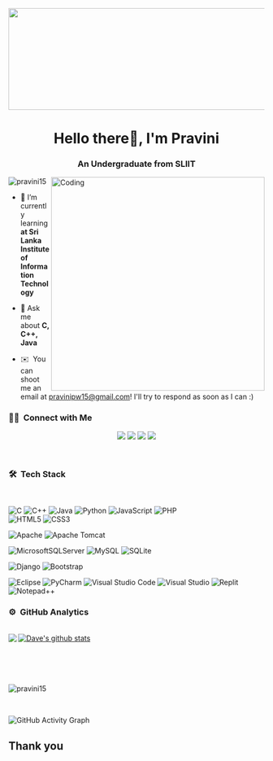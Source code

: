 <img alight="center" height ="200" width="1000"
src="https://camo.githubusercontent.com/f1c0fc76d120f760664938edd8e1818f9d407b03f8ce7d306e12094d8853b6a0/687474703a2f2f692e696d6775722e636f6d2f6337476d414a662e706e67"/>
<h1 align="center">Hello there👋, I'm Pravini</h1>
<h3 align="center">An Undergraduate from SLIIT</h3>

<img align ="right" alt="Coding" width="420" src="https://resultpediabd.com/wp-content/uploads/2019/08/me.gif">

<p align="left"> <img src="https://komarev.com/ghpvc/?username=pravini15&label=Profile%20views&color=0e75b6&style=flat" alt="pravini15" /> </p>

- 🌱 I’m currently learning **at Sri Lanka Institute of Information Technology**

- 💬 Ask me about **C, C++, Java**

- ✉️ &nbsp;You can shoot me an email at pravinipw15@gmail.com! I'll try to respond as soon as I can :)



### 🤝🏻 &nbsp;Connect with Me

<p align="center">
<a href="https://www.linkedin.com/in/pravini-wickramanayake-09156b225/"><img src="https://img.shields.io/badge/-Pravini%20Wickramanayake-0077B5?style=flat&logo=Linkedin&logoColor=white"/></a>
<a href="mailto:pravinipw15@gmail.com"><img src="https://img.shields.io/badge/-pravinipw15@gmail.com-D14836?style=flat&logo=Gmail&logoColor=white"/></a>
<a href="https://instagram.com/_praviiii______"><img src="https://img.shields.io/badge/-_praviiii______-E4405F?style=flat&logo=Instagram&logoColor=white"/></a>
<a href="https://facebook.com/pravini.wickramanayake.3"><img src="https://img.shields.io/badge/-@Pravini%20Wickramanayake-1877F2?style=flat&logo=Facebook&logoColor=white"/></a>
</p>
<br/>

### 🛠 &nbsp;Tech Stack
<br/>

![C](https://img.shields.io/badge/c-%2300599C.svg?style=for-the-badge&logo=c&logoColor=white)
![C++](https://img.shields.io/badge/c++-%2300599C.svg?style=for-the-badge&logo=c%2B%2B&logoColor=white)
![Java](https://img.shields.io/badge/java-%23ED8B00.svg?style=for-the-badge&logo=java&logoColor=white)
![Python](https://img.shields.io/badge/python-3670A0?style=for-the-badge&logo=python&logoColor=ffdd54)
![JavaScript](https://img.shields.io/badge/javascript-%23323330.svg?style=for-the-badge&logo=javascript&logoColor=%23F7DF1E)
![PHP](https://img.shields.io/badge/php-%23777BB4.svg?style=for-the-badge&logo=php&logoColor=white)
<br>
![HTML5](https://img.shields.io/badge/html5-%23E34F26.svg?style=for-the-badge&logo=html5&logoColor=white)
![CSS3](https://img.shields.io/badge/css3-%231572B6.svg?style=for-the-badge&logo=css3&logoColor=white)
<br/>

![Apache](https://img.shields.io/badge/apache-%23D42029.svg?style=for-the-badge&logo=apache&logoColor=white)
![Apache Tomcat](https://img.shields.io/badge/apache%20tomcat-%23F8DC75.svg?style=for-the-badge&logo=apache-tomcat&logoColor=black)
<br/>

![MicrosoftSQLServer](https://img.shields.io/badge/Microsoft%20SQL%20Sever-CC2927?style=for-the-badge&logo=microsoft%20sql%20server&logoColor=white)
![MySQL](https://img.shields.io/badge/mysql-%2300f.svg?style=for-the-badge&logo=mysql&logoColor=white)
![SQLite](https://img.shields.io/badge/sqlite-%2307405e.svg?style=for-the-badge&logo=sqlite&logoColor=white)
<br/>

![Django](https://img.shields.io/badge/django-%23092E20.svg?style=for-the-badge&logo=django&logoColor=white)
![Bootstrap](https://img.shields.io/badge/bootstrap-%23563D7C.svg?style=for-the-badge&logo=bootstrap&logoColor=white)
<br/>

![Eclipse](https://img.shields.io/badge/Eclipse-FE7A16.svg?style=for-the-badge&logo=Eclipse&logoColor=white)
![PyCharm](https://img.shields.io/badge/pycharm-143?style=for-the-badge&logo=pycharm&logoColor=black&color=black&labelColor=green)
![Visual Studio Code](https://img.shields.io/badge/Visual%20Studio%20Code-0078d7.svg?style=for-the-badge&logo=visual-studio-code&logoColor=white)
![Visual Studio](https://img.shields.io/badge/Visual%20Studio-5C2D91.svg?style=for-the-badge&logo=visual-studio&logoColor=white)
![Replit](https://img.shields.io/badge/Replit-DD1200?style=for-the-badge&logo=Replit&logoColor=white)
![Notepad++](https://img.shields.io/badge/Notepad++-90E59A.svg?style=for-the-badge&logo=notepad%2b%2b&logoColor=black)

### ⚙️ &nbsp;GitHub Analytics

<br/>

<a href="https://github.com/Pravini15">
  <img align="left" src="https://github-readme-stats.vercel.app/api/top-langs/?username=Pravini15&theme=tokyonight" />
  </a>

<a href="https://github.com/Pravini15">
 <img align="center" src="https://github-readme-stats.vercel.app/api?username=Pravini15&show_icons=true&theme=tokyonight&line_height=27" alt="Dave's github stats"/>
</a>

<br/>
<br/>
<br/>
<br/>
<br/>

<p><img align="center" src="https://github-readme-streak-stats.herokuapp.com/?user=pravini15&theme=tokyonight" alt="pravini15" /></p>

<br/>

![GitHub Activity Graph](https://activity-graph.herokuapp.com/graph?username=Pravini15)

<h2> Thank you </h2>
